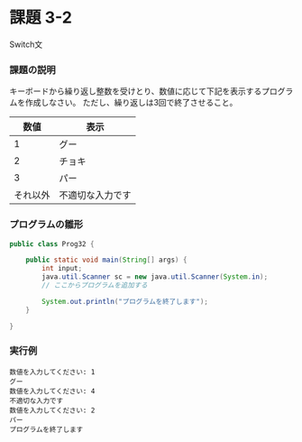 # 課題 3-2
Switch文

### 課題の説明
キーボードから繰り返し整数を受けとり、数値に応じて下記を表示するプログラムを作成しなさい。
ただし、繰り返しは3回で終了させること。

|数値| 表示        |
|---|-----------|
|1| グー        |
|2| チョキ       |
|3| パー        |
|それ以外| 不適切な入力です  |

### プログラムの雛形
```java
public class Prog32 {

	public static void main(String[] args) {
		int input;
		java.util.Scanner sc = new java.util.Scanner(System.in);
		// ここからプログラムを追加する

		System.out.println("プログラムを終了します");
	}

}
```

### 実行例
```
数値を入力してください: 1
グー
数値を入力してください: 4
不適切な入力です
数値を入力してください: 2
パー
プログラムを終了します
```